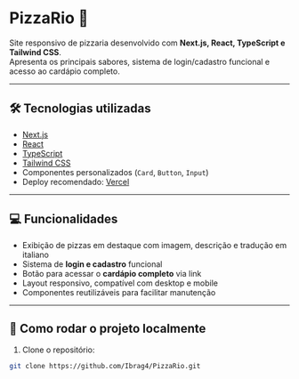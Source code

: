 # PizzaRio 🍕  

Site responsivo de pizzaria desenvolvido com **Next.js, React, TypeScript e Tailwind CSS**.  
Apresenta os principais sabores, sistema de login/cadastro funcional e acesso ao cardápio completo.  

---

## 🛠 Tecnologias utilizadas

- [Next.js](https://nextjs.org/)  
- [React](https://reactjs.org/)  
- [TypeScript](https://www.typescriptlang.org/)  
- [Tailwind CSS](https://tailwindcss.com/)  
- Componentes personalizados (`Card`, `Button`, `Input`)  
- Deploy recomendado: [Vercel](https://vercel.com/)  

---

## 💻 Funcionalidades

- Exibição de pizzas em destaque com imagem, descrição e tradução em italiano  
- Sistema de **login e cadastro** funcional  
- Botão para acessar o **cardápio completo** via link  
- Layout responsivo, compatível com desktop e mobile  
- Componentes reutilizáveis para facilitar manutenção  

---

## 🚀 Como rodar o projeto localmente

1. Clone o repositório:  
```bash
git clone https://github.com/Ibrag4/PizzaRio.git
